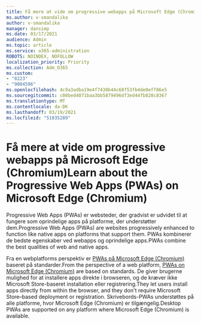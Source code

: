```yaml
---
title: Få mere at vide om progressive webapps på Microsoft Edge (Chromium)
ms.author: v-smandalika
author: v-smandalika
manager: dansimp
ms.date: 03/17/2021
audience: Admin
ms.topic: article
ms.service: o365-administration
ROBOTS: NOINDEX, NOFOLLOW
localization_priority: Priority
ms.collection: Adm_O365
ms.custom:
- "8223"
- "9004596"
ms.openlocfilehash: 4c9a3adba19e4f7430b44c68f53fb4de0eff86e5
ms.sourcegitcommit: c08bed4071baa3bb5879496df3ed44fb828c8367
ms.translationtype: MT
ms.contentlocale: da-DK
ms.lasthandoff: 03/19/2021
ms.locfileid: "51035289"
---
```

# <a name="learn-about-the-progressive-web-apps-pwas-on-microsoft-edge-chromium"></a><span data-ttu-id="e90db-102">Få mere at vide om progressive webapps på Microsoft Edge (Chromium)</span><span class="sxs-lookup"><span data-stu-id="e90db-102">Learn about the Progressive Web Apps (PWAs) on Microsoft Edge (Chromium)</span></span>

<span data-ttu-id="e90db-103">Progressive Web Apps (PWAs) er websteder, der gradvist er udvidet til at fungere som oprindelige apps på platforme, der understøtter dem.</span><span class="sxs-lookup"><span data-stu-id="e90db-103">Progressive Web Apps (PWAs) are websites progressively enhanced to function like native apps on platforms that support them.</span></span> <span data-ttu-id="e90db-104">PWAs kombinerer de bedste egenskaber ved webapps og oprindelige apps.</span><span class="sxs-lookup"><span data-stu-id="e90db-104">PWAs combine the best qualities of web and native apps.</span></span>

<span data-ttu-id="e90db-105">Fra en webplatforms perspektiv er [PWAs på Microsoft Edge (Chromium)](https://docs.microsoft.com/microsoft-edge/progressive-web-apps-chromium/#pwas-on-microsoft-edge-chromium) baseret på standarder.</span><span class="sxs-lookup"><span data-stu-id="e90db-105">From the perspective of a web platform, [PWAs on Microsoft Edge (Chromium)](https://docs.microsoft.com/microsoft-edge/progressive-web-apps-chromium/#pwas-on-microsoft-edge-chromium) are based on standards.</span></span> <span data-ttu-id="e90db-106">De giver brugerne mulighed for at installere apps direkte i browseren, og de kræver ikke Microsoft Store-baseret installation eller registrering.</span><span class="sxs-lookup"><span data-stu-id="e90db-106">They let users install apps directly from within the browser, and they don't require Microsoft Store–based deployment or registration.</span></span> <span data-ttu-id="e90db-107">Skrivebords-PWAs understøttes på alle platforme, hvor Microsoft Edge (Chromium) er tilgængelig.</span><span class="sxs-lookup"><span data-stu-id="e90db-107">Desktop PWAs are supported on any platform where Microsoft Edge (Chromium) is available.</span></span>
